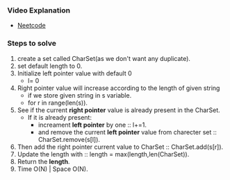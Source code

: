 ### Video Explanation
* [Neetcode](https://www.youtube.com/watch?v=wiGpQwVHdE0)

### Steps to solve
1. create a set called CharSet(as we don't want any duplicate).
2. set default length to 0.
3. Initialize left pointer value with default 0
   * l= 0
4. Right pointer value will increase according to the length of given string
   * if we store given string in s variable.
   * for r in range(len(s)).
5. See if the current **right pointer** value is already present in the CharSet.
   * If it is already present:
      * increament **left pointer** by one :: l+=1.
      * and remove the current **left pointer** value from charecter set :: CharSet.remove(s[l]).
6. Then add the right pointer current value  to CharSet :: CharSet.add(s[r]).
7. Update the length with :: length = max(length,len(CharSet)).
8. Return the **length**.
9. Time O(N) | Space O(N).